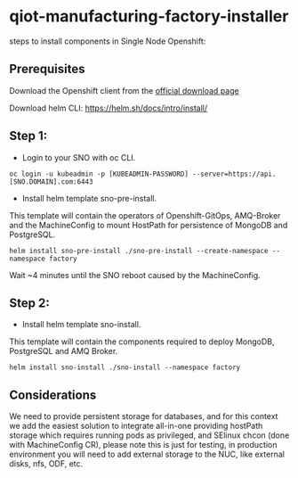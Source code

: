 # qiot-manufacturing-factory-installer

steps to install components in Single Node Openshift:

## Prerequisites

Download the Openshift client from the [official download page](https://access.redhat.com/downloads/content/290/ver=4.8/rhel---8/4.8.13/x86_64/product-software)

Download helm CLI: https://helm.sh/docs/intro/install/

## Step 1:

- Login to your SNO with oc CLI.

```
oc login -u kubeadmin -p [KUBEADMIN-PASSWORD] --server=https://api.[SNO.DOMAIN].com:6443
```

- Install helm template sno-pre-install.

This template will contain the operators of Openshift-GitOps, AMQ-Broker and the MachineConfig to mount HostPath for persistence of MongoDB and PostgreSQL.

```
helm install sno-pre-install ./sno-pre-install --create-namespace --namespace factory
```

Wait ~4 minutes until the SNO reboot caused by the MachineConfig.

## Step 2:

- Install helm template sno-install.

This template will contain the components required to deploy MongoDB, PostgreSQL and AMQ Broker.

```
helm install sno-install ./sno-install --namespace factory
```

## Considerations

We need to provide persistent storage for databases, and for this context we add the easiest solution to integrate all-in-one providing hostPath storage which requires running pods as privileged, and SElinux chcon (done with MachineConfig CR), please note this is just for testing, in production environment you will need to add external storage to the NUC, like external disks, nfs, ODF, etc.
